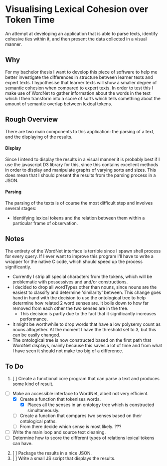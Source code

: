 # Visualising Lexical Cohesion over Token Time

An attempt at developing an application that is able to parse texts, identify cohesive ties within it, and then present the data collected in a visual manner.

## Why

For my bachelor thesis I want to develop this piece of software to help me better investigate the differences in structure between learner texts and expert texts. I hypothesise that learner texts will show a smaller degree of semantic cohesion when compared to expert texts. In order to test this I make use of WordNet to gather information about the words in the text which I then transform into a score of sorts which tells something about the amount of semantic overlap between lexical tokens.

## Rough Overview

There are two main components to this application: the parsing of a text, and the displaying of the results.

#### Display
Since I intend to display the results in a visual manner it is probably best if I use the javascript D3 library for this, since this contains excellent methods in order to display and manipulate graphs of varying sorts and sizes. This does mean that I should present the results from the parsing process in a JSON.

#### Parsing
The parsing of the texts is of course the most difficult step and involves several stages:  
* Identifying lexical tokens and the relation between them within a particular frame of observation.  

## Notes

The entirety of the WordNet interface is terrible since I spawn shell process for every query. If I ever want to improve this program I'll have to write a wrapper for the native C code, which should speed up the process significantly.

* Currently I strip all special characters from the tokens, which will be problematic with possessives and and/or constructions.
* I decided to drop all wordTypes other than nouns, since nouns are the easiest to classify and determine 'similarity' between. This change goes hand in hand with the decision to use the ontological tree to help determine how related 2 word senses are. It boils down to how far removed from each other the two senses are in the tree.  
  * This decision is partly due to the fact that it significantly increases performance.
* It might be worthwhile to drop words that have a low polysemy count as nouns altogether. At the moment I have the threshold set to 3, but this can be easily changed.
* The ontological tree is now constructed based on the first path that WordNet displays, mainly because this saves a lot of time and from what I have seen it should not make too big of a difference.

## To Do

1. [ ] Create a functional core program that can parse a text and produces some kind of result.  
  - [ ] Make an accessible interface to WordNet, albeit not very efficient.  
    - [x] Create a function that tokenises words.
      - [x] Places all the senses in an ontology tree which is constructed simultaneously.
    - [ ] Create a function that compares two senses based on their ontological paths.
    - [ ] From there decide which sense is most likely. ???
  - [ ] Write the main loop and source text cleaning.
  - [ ] Determine how to score the different types of relations lexical tokens can have.  
2. [ ] Package the results in a nice JSON.
3. [ ] Write a small JS script that displays the results.
